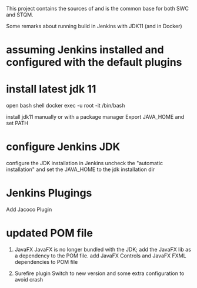 This project contains the sources of and is the common base for both SWC and STQM.

Some remarks about running build in Jenkins with JDK11 (and in Docker)

# assuming Jenkins installed and configured with the default plugins

# install latest jdk 11
open bash shell
docker exec -u root -it <your Jenkins container ID> /bin/bash

install jdk11 manually or with a package manager
Export JAVA_HOME and set PATH

# configure Jenkins JDK
configure the JDK installation in Jenkins
uncheck the "automatic installation" and set the JAVA_HOME to the jdk installation dir

# Jenkins Plugings
Add Jacoco Plugin 

# updated POM file
1. JavaFX
JavaFX is no longer bundled with the JDK; add the JavaFX lib as a dependency to the POM file.
add JavaFX Controls and JavaFX FXML dependencies to POM file

2. Surefire plugin
Switch to new version and some extra configuration to avoid crash



